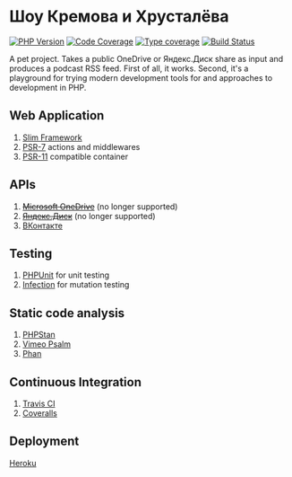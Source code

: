 # Шоу Кремова и Хрусталёва

[![PHP Version](https://img.shields.io/badge/php-%5E7.4-blue.svg)](https://packagist.org/packages/morozov/kih)
[![Code Coverage](https://coveralls.io/repos/github/morozov/kih/badge.svg?branch=master)](https://coveralls.io/github/morozov/kih?branch=master)
[![Type coverage](https://shepherd.dev/github/morozov/kih/coverage.svg)](https://shepherd.dev/github/morozov/kih)
[![Build Status](https://travis-ci.org/morozov/kih.png)](https://travis-ci.org/morozov/kih)

A pet project. Takes a public OneDrive or Яндекс.Диск share as input and produces a podcast RSS feed. First of all, it works. Second, it's a playground for trying modern development tools for and approaches to development in PHP.

## Web Application

1. [Slim Framework](https://www.slimframework.com/)
2. [PSR-7](http://www.php-fig.org/psr/psr-7/) actions and middlewares
3. [PSR-11](http://www.php-fig.org/psr/psr-11/) compatible container

## APIs

1. ~~[Microsoft OneDrive](https://dev.onedrive.com/)~~ (no longer supported)
2. ~~[Яндекс.Диск](https://tech.yandex.com/disk/)~~ (no longer supported)
3. [ВКонтакте](https://vk.com/dev/manuals)

## Testing

1. [PHPUnit](https://phpunit.de/) for unit testing
2. [Infection](https://infection.github.io/) for mutation testing

## Static code analysis

1. [PHPStan](https://github.com/phpstan/phpstan)
2. [Vimeo Psalm](https://getpsalm.org/)
3. [Phan](https://github.com/phan/phan)

## Continuous Integration

1. [Travis CI](https://travis-ci.org/morozov/kih)
2. [Coveralls](https://coveralls.io/github/morozov/kih)


## Deployment
[Heroku](https://devcenter.heroku.com/categories/php)
